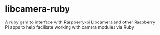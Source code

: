 # libcamera-ruby
A ruby gem to interface with Raspberry-pi Libcamera and other Raspberry Pi apps to help facilitate working with camera modules via Ruby
